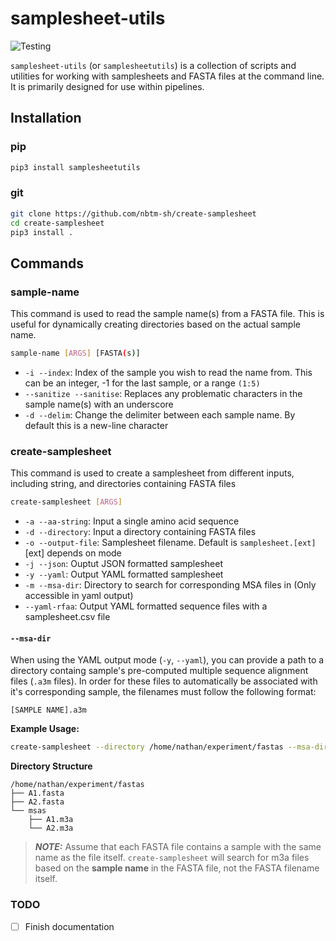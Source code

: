 # samplesheet-utils
![Testing](https://github.com/Australian-Structural-Biology-Computing/create-samplesheet/actions/workflows/python-app.yml/badge.svg)

`samplesheet-utils` (or `samplesheetutils`) is a collection of scripts and utilities for working with samplesheets and FASTA files at the command line. It is primarily designed for use within pipelines.

## Installation
### pip
```bash
pip3 install samplesheetutils
```
### git
```bash
git clone https://github.com/nbtm-sh/create-samplesheet
cd create-samplesheet
pip3 install .
```

## Commands
### sample-name
This command is used to read the sample name(s) from a FASTA file. This is useful for dynamically creating directories based on the actual sample name.
```bash
sample-name [ARGS] [FASTA(s)]
```
- `-i --index`: Index of the sample you wish to read the name from. This can be an integer, -1 for the last sample, or a range `(1:5)`
- `--sanitize --sanitise`: Replaces any problematic characters in the sample name(s) with an underscore
- `-d --delim`: Change the delimiter between each sample name. By default this is a new-line character

### create-samplesheet
This command is used to create a samplesheet from different inputs, including string, and directories containing FASTA files
```bash
create-samplesheet [ARGS]
```
- `-a --aa-string`: Input a single amino acid sequence
- `-d --directory`: Input a directory containing FASTA files
- `-o --output-file`: Samplesheet filename. Default is `samplesheet.[ext]` [ext] depends on mode
- `-j --json`: Ouptut JSON formatted samplesheet
- `-y --yaml`: Output YAML formatted samplesheet
- `-m --msa-dir`: Directory to search for corresponding MSA files in (Only accessible in yaml output)
- `--yaml-rfaa`: Output YAML formatted sequence files with a samplesheet.csv file

#### `--msa-dir`
When using the YAML output mode (`-y`, `--yaml`), you can provide a path to a directory containg sample's pre-computed multiple sequence alignment files (`.a3m` files). In order for these files to automatically be associated with it's corresponding sample, the filenames must follow the following format:

```
[SAMPLE NAME].a3m
```

**Example Usage:**
```bash
create-samplesheet --directory /home/nathan/experiment/fastas --msa-dir /home/nathan/experiment/fastas/msas --yaml
```

**Directory Structure**
```
/home/nathan/experiment/fastas
├── A1.fasta
├── A2.fasta
└── msas
    ├── A1.m3a
    └── A2.m3a
```
> **_NOTE:_** Assume that each FASTA file contains a sample with the same name as the file itself. `create-samplesheet` will search for m3a files based on the **sample name** in the FASTA file, not the FASTA filename itself.

### TODO
- [ ] Finish documentation
